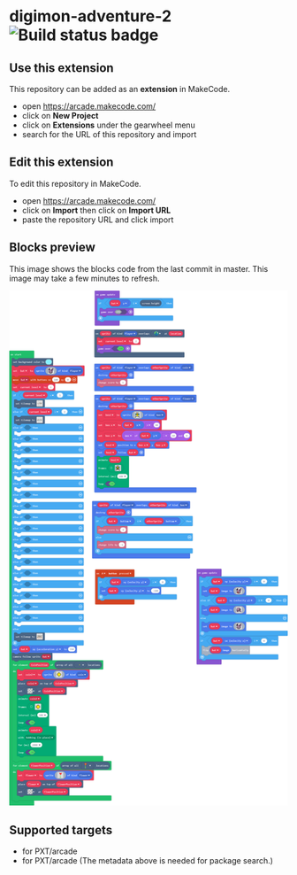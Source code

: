 # digimon-adventure-2 ![Build status badge](https://github.com/paddymcdonnell661/digimon-adventure-2/workflows/MakeCode/badge.svg)



## Use this extension

This repository can be added as an **extension** in MakeCode.

* open https://arcade.makecode.com/
* click on **New Project**
* click on **Extensions** under the gearwheel menu
* search for the URL of this repository and import

## Edit this extension

To edit this repository in MakeCode.

* open https://arcade.makecode.com/
* click on **Import** then click on **Import URL**
* paste the repository URL and click import

## Blocks preview

This image shows the blocks code from the last commit in master.
This image may take a few minutes to refresh.

![A rendered view of the blocks](https://github.com/paddymcdonnell661/digimon-adventure-2/raw/master/.makecode/blocks.png)

## Supported targets

* for PXT/arcade
* for PXT/arcade
(The metadata above is needed for package search.)

